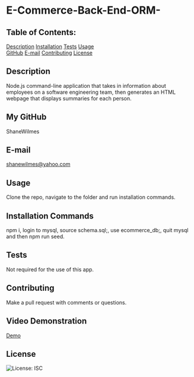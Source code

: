 # E-Commerce-Back-End-ORM-

## Table of Contents:
  [Description](#Description) 
  [Installation](#Installation)
  [Tests](#Tests)
  [Usage](#Usage)  
  [GitHub](#GitHub)
  [E-mail](#E-mail)
  [Contributing](#Contributing)
  [License](#License)  

## Description
Node.js command-line application that takes in information about employees on a software engineering team, then generates an HTML webpage that displays summaries for each person. 

## My GitHub
ShaneWilmes

## E-mail
shanewilmes@yahoo.com

## Usage
Clone the repo, navigate to the folder and run installation commands.

## Installation Commands
npm i, login to mysql, source schema.sql;, use ecommerce_db;, quit mysql and then npm run seed.

## Tests
Not required for the use of this app.

## Contributing
Make a pull request with comments or questions.

## Video Demonstration
[Demo]()

## License
![License: ISC](https://img.shields.io/badge/License-ISC-blue.svg)
    
